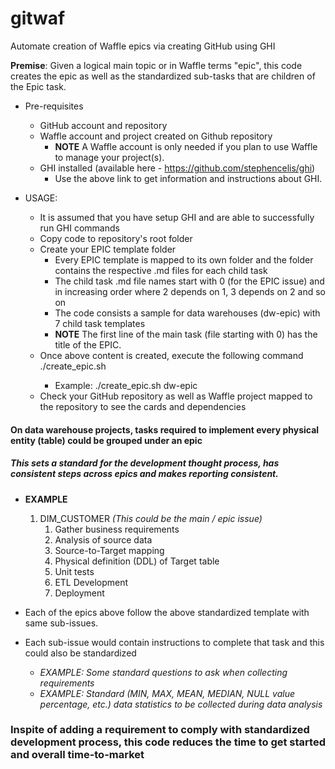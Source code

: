# gitwaf
Automate creation of Waffle epics via creating GitHub using GHI

**Premise**: Given a logical main topic or in Waffle terms "epic", this code creates the epic as well as the standardized sub-tasks that are children of the Epic task. 

* Pre-requisites
  * GitHub account and repository
  * Waffle account and project created on Github repository
    * **NOTE** A Waffle account is only needed if you plan to use Waffle to manage your project(s).
  * GHI installed (available here - https://github.com/stephencelis/ghi)
    * Use the above link to get information and instructions about GHI. 

* USAGE: 
  * It is assumed that you have setup GHI and are able to successfully run GHI commands 
  * Copy code to repository's root folder
  * Create your EPIC template folder
    * Every EPIC template is mapped to its own folder and the folder contains the respective .md files for each child task
    * The child task .md file names start with 0 (for the EPIC issue) and in increasing order where 2 depends on 1, 3 depends on 2 and so on
    * The code consists a sample for data warehouses (dw-epic) with 7 child task templates
    * **NOTE** The first line of the main task (file starting with 0) has the title of the EPIC.
   * Once above content is created, execute the following command
    ./create_epic.sh <EPIC FOLDER NAME>
      * Example: ./create_epic.sh dw-epic
   * Check your GitHub repository as well as Waffle project mapped to the repository to see the cards and dependencies   

#### On data warehouse projects, tasks required to implement every physical entity (table) could be grouped under an epic
##### This sets a standard for the development thought process, has consistent steps across epics and makes reporting consistent. 
  
  * **EXAMPLE**
    1. DIM_CUSTOMER _(This could be the main / epic issue)_
       1. Gather business requirements
       2. Analysis of source data
       3. Source-to-Target mapping
       4. Physical definition (DDL) of Target table
       5. Unit tests 
       6. ETL Development
       7. Deployment
       
  * Each of the epics above follow the above standardized template with same sub-issues. 
  * Each sub-issue would contain instructions to complete that task and this could also be standardized
    * _EXAMPLE: Some standard questions to ask when collecting requirements_
    * _EXAMPLE: Standard (MIN, MAX, MEAN, MEDIAN, NULL value percentage, etc.) data statistics to be collected during data analysis_
 

### Inspite of adding a requirement to comply with standardized development process, this code reduces the time to get started and overall time-to-market

